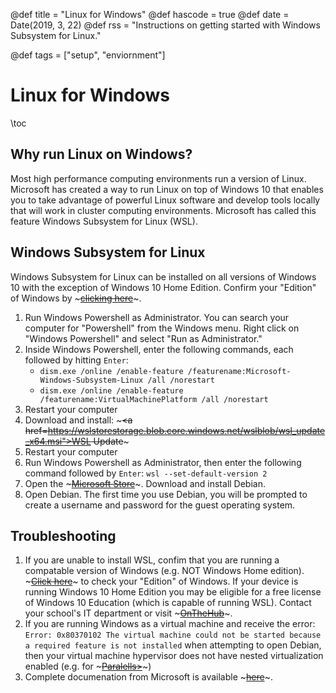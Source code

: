 @def title = "Linux for Windows"
@def hascode = true
@def date = Date(2019, 3, 22)
@def rss = "Instructions on getting started with Windows Subsystem for Linux."

@def tags = ["setup", "enviornment"]

# Linux for Windows

\toc

## Why run Linux on Windows?
Most high performance computing environments run a version of Linux. Microsoft has created a way to run Linux on top of Windows 10 that enables you to take advantage of powerful Linux software and develop tools locally that will work in cluster computing environments. Microsoft has called this feature Windows Subsystem for Linux (WSL).

## Windows Subsystem for Linux
Windows Subsystem for Linux can be installed on all versions of Windows 10 with the exception of Windows 10 Home Edition. Confirm your "Edition" of Windows by ~~~<a href="ms-settings:about?activationSource=SMC-IA-4027391">clicking here</a>~~~.

1. Run Windows Powershell as Administrator. You can search your computer for "Powershell" from the Windows menu. Right click on "Windows Powershell" and select "Run as Administrator."
2. Inside Windows Powershell, enter the following commands, each followed by hitting `Enter`:
    * `dism.exe /online /enable-feature /featurename:Microsoft-Windows-Subsystem-Linux /all /norestart`
    * `dism.exe /online /enable-feature /featurename:VirtualMachinePlatform /all /norestart`
3. Restart your computer
4. Download and install: ~~~<a href=https://wslstorestorage.blob.core.windows.net/wslblob/wsl_update_x64.msi">WSL Update</a>~~~
5. Restart your computer
6. Run Windows Powershell as Administrator, then enter the following command followed by `Enter`: `wsl --set-default-version 2`
7. Open the ~~~<a href=https://aka.ms/wslstore>Microsoft Store</a>~~~. Download and install Debian.
8. Open Debian. The first time you use Debian, you will be prompted to create a username and password for the guest operating system.

## Troubleshooting
1. If you are unable to install WSL, confim that you are running a compatable version of Windows (e.g. NOT Windows Home edition). ~~~<a href="ms-settings:about?activationSource=SMC-IA-4027391">Click here</a>~~~ to check your "Edition" of Windows. If your device is running Windows 10 Home Edition you may be eligible for a free license of Windows 10 Education (which is capable of running WSL). Contact your school's IT department or visit ~~~<a href = "https://onthehub.com/download/free-software/windows-10-education-for-students/">OnTheHub</a>~~~.
2. If you are running Windows as a virtual machine and receive the error: `Error: 0x80370102 The virtual machine could not be started because a required feature is not installed` when attempting to open Debian, then your virtual machine hypervisor does not have nested virtualization enabled (e.g. for ~~~<a href="https://kb.parallels.com/en/125195">Paralells></a>~~~)
3. Complete documenation from Microsoft is available ~~~<a href = "https://docs.microsoft.com/en-us/windows/wsl/install-win10">here</a>~~~.